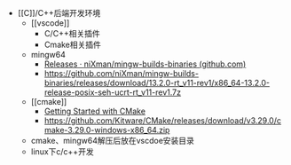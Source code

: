 - [[C]]/C++后端开发环境
	- [[vscode]]
		- C/C++相关插件
		- Cmake相关插件
	- mingw64
		- [Releases · niXman/mingw-builds-binaries (github.com)](https://github.com/niXman/mingw-builds-binaries/releases)
		- https://github.com/niXman/mingw-builds-binaries/releases/download/13.2.0-rt_v11-rev1/x86_64-13.2.0-release-posix-seh-ucrt-rt_v11-rev1.7z
	- [[cmake]]
		- [Getting Started with CMake](https://cmake.org/getting-started/)
		- https://github.com/Kitware/CMake/releases/download/v3.29.0/cmake-3.29.0-windows-x86_64.zip
	- cmake、mingw64解压后放在vscdoe安装目录
	- linux下c/c++开发